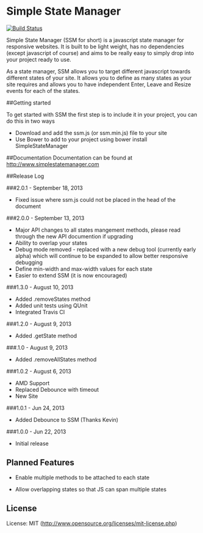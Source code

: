 # Simple State Manager

[![Build Status](https://travis-ci.org/jonathan-fielding/SimpleStateManager.png?branch=master)](https://travis-ci.org/jonathan-fielding/SimpleStateManager)

Simple State Manager (SSM for short) is a javascript state manager for responsive websites. It is built to be light weight, has no dependencies (except javascript of course) and aims to be really easy to simply drop into your project ready to use.

As a state manager, SSM allows you to target different javascript towards different states of your site. It allows you to define as many states as your site requires and allows you to have independent Enter, Leave and Resize events for each of the states.

##Getting started

To get started with SSM the first step is to include it in your project, you can do this in two ways

* Download and add the ssm.js (or ssm.min.js) file to your site
* Use Bower to add to your project using bower install SimpleStateManager

##Documentation
Documentation can be found at http://www.simplestatemanager.com

##Release Log

###2.0.1 - September 18, 2013
* Fixed issue where ssm.js could not be placed in the head of the document

###2.0.0 - September 13, 2013
* Major API changes to all states mangement methods, please read through the new API documention if upgrading
* Ability to overlap your states
* Debug mode removed - replaced with a new debug tool (currently early alpha) which will continue to be expanded to allow better responsive debugging
* Define min-width and max-width values for each state
* Easier to extend SSM (it is now encouraged)

###1.3.0 - August 10, 2013
* Added .removeStates method
* Added unit tests using QUnit
* Integrated Travis CI

###1.2.0 - August 9, 2013
* Added .getState method

###.1.0 - August 9, 2013
* Added .removeAllStates method

###1.0.2 - August 6, 2013
* AMD Support
* Replaced Debounce with timeout
* New Site

###1.0.1 - Jun 24, 2013
* Added Debounce to SSM (Thanks Kevin)

###1.0.0 - Jun 22, 2013
* Initial release

## Planned Features

* Enable multiple methods to be attached to each state

* Allow overlapping states so that JS can span multiple states

## License

License: MIT (http://www.opensource.org/licenses/mit-license.php)
